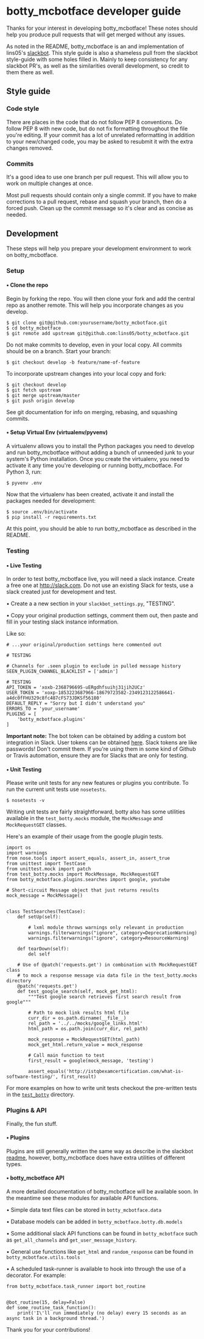 # botty_mcbotface developer guide

Thanks for your interest in developing botty_mcbotface! These notes should help you produce pull
requests that will get merged without any issues.

As noted in the README, botty_mcbotface is an and implementation of
lins05's [slackbot](https://github.com/lins05/slackbot). This style guide is also a shameless pull
from the slackbot style-guide with some holes filled in. Mainly to keep consistency for any slackbot PR's,
as well as the similarities overall development, so credit to them there as well.

## Style guide

### Code style

There are places in the code that do not follow PEP 8 conventions. Do follow PEP 8 with new code,
but do not fix formatting throughout the file you're editing. If your commit has a lot of unrelated
reformatting in addition to your new/changed code, you may be asked to resubmit it with the extra changes removed.

### Commits

It's a good idea to use one branch per pull request. This will allow you to work on multiple changes at once.

Most pull requests should contain only a single commit. If you have to make corrections to a pull
request, rebase and squash your branch, then do a forced push. Clean up the commit message so it's
clear and as concise as needed.

## Development

These steps will help you prepare your development environment to work on botty_mcbotface.

### Setup

#### • Clone the repo

Begin by forking the repo. You will then clone your fork and add the central repo as another remote.
This will help you incorporate changes as you develop.

```
$ git clone git@github.com:yourusername/botty_mcbotface.git
$ cd botty_mcbotface
$ git remote add upstream git@github.com:lins05/botty_mcbotface.git
```

Do not make commits to develop, even in your local copy. All commits should be on a branch. Start your branch:

```
$ git checkout develop -b feature/name-of-feature
```

To incorporate upstream changes into your local copy and fork:

```
$ git checkout develop
$ git fetch upstream
$ git merge upstream/master
$ git push origin develop
```


See git documentation for info on merging, rebasing, and squashing commits.

#### • Setup Virtual Env (virtualenv/pyvenv)

A virtualenv allows you to install the Python packages you need to develop and run botty_mcbotface without
adding a bunch of unneeded junk to your system's Python installation. Once you create the virtualenv,
you need to activate it any time you're developing or running botty_mcbotface.
For Python 3, run:

```
$ pyvenv .env
```

Now that the virtualenv has been created, activate it and install the packages needed for development:

```
$ source .env/bin/activate
$ pip install -r requirements.txt
```

At this point, you should be able to run botty_mcbotface as described in the README.

### Testing

#### • Live Testing

In order to test botty_mcbotface live, you will need a slack instance. Create a free one at http://slack.com.
Do not use an existing Slack for tests, use a slack created just for development and test.

• Create a a new section in your `slackbot_settings.py`, "TESTING".

• Copy your original production settings, comment them out,
then paste and fill in your testing slack instance information.

Like so:
```
# ...your original/production settings here commented out

# TESTING

# Channels for .seen plugin to exclude in pulled message history
SEEN_PLUGIN_CHANNEL_BLACKLIST = ['admin']

# TESTING
API_TOKEN = 'xoxb-2368796695-uERgdhfsuihj31jih2UCz'
USER_TOKEN = 'xoxp-1853223687966-18679723582-2349123122586641-a4dc0fFHU329c8fc487cFS73JDKSf56180'
DEFAULT_REPLY = "Sorry but I didn't understand you"
ERRORS_TO = 'your_username'
PLUGINS = [
    'botty_mcbotface.plugins'
]
```

**Important note:** The bot token can be obtained by adding a custom bot
integration in Slack. User tokens can be obtained [here](https://api.slack.com/docs/oauth-test-tokens).
Slack tokens are like passwords!
Don't commit them. If you're using them in some kind of Github or Travis automation,
ensure they are for Slacks that are only for testing.

#### • Unit Testing

Please write unit tests for any new features or plugins you contribute. To run
the current unit tests use `nosetests`.

```
$ nosetests -v
```

Writing unit tests are fairly straightforward, botty also has some utilities
available in the `test_botty.mocks` module, the `MockMessage` and `MockRequestGET` classes.

Here's an example of their usage from the google plugin tests.

```
import os
import warnings
from nose.tools import assert_equals, assert_in, assert_true
from unittest import TestCase
from unittest.mock import patch
from test_botty.mocks import MockMessage, MockRequestGET
from botty_mcbotface.plugins.searches import google, youtube

# Short-circuit Message object that just returns results
mock_message = MockMessage()


class TestSearches(TestCase):
    def setUp(self):

        # lxml module throws warnings only relevant in production
        warnings.filterwarnings("ignore", category=DeprecationWarning)
        warnings.filterwarnings("ignore", category=ResourceWarning)

    def tearDown(self):
        del self

    # Use of @patch('requests.get') in combination with MockRequestGET class
    # to mock a response message via data file in the test_botty.mocks directory
    @patch('requests.get')
    def test_google_search(self, mock_get_html):
        """Test google search retrieves first search result from google"""

        # Path to mock link results html file
        curr_dir = os.path.dirname(__file__)
        rel_path = '../../mocks/google_links.html'
        html_path = os.path.join(curr_dir, rel_path)

        mock_response = MockRequestGET(html_path)
        mock_get_html.return_value = mock_response

        # Call main function to test
        first_result = google(mock_message, 'testing')

        assert_equals('http://istqbexamcertification.com/what-is-software-testing/', first_result)

```

For more examples on how to write unit tests checkout the pre-written tests
in the [`test_botty`](https://github.com/ColumbiaSC-Tech/botty_mcbotface/tree/develop/test_botty)
directory.

### Plugins & API

Finally, the fun stuff.

#### • Plugins

Plugins are still generally written the same way as describe in the slackbot
[readme](https://github.com/lins05/slackbot/blob/develop/README.md), however, botty_mcbotface
does have extra utilities of different types.

#### • botty_mcbotface API

A more detailed documentation of botty_mcbotface will be available soon.
In the meantime see these modules for available API functions.

• Simple data text files can be stored in `botty_mcbotface.data`

• Database models can be added in `botty_mcbotface.botty.db.models`

• Some additional slack API functions can be found in `botty_mcbotface`
such as `get_all_channels` and `get_user_message_history`.

• General use functions like `get_html` and `random_response` can be found in
`botty_mcbotface.utils.tools`

• A scheduled task-runner is available to hook into through the use of a
decorator. For example:

```
from botty_mcbotface.task_runner import bot_routine


@bot_routine(15, delay=False)
def some_routine_task_function():
    print('I\'ll run immediately (no delay) every 15 seconds as an async task in a background thread.')

```


Thank you for your contributions!